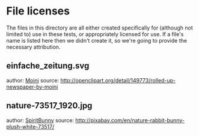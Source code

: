 # File licenses

The files in this directory are all either created specifically for (although
not limited to) use in these tests, or appropriately licensed for use. If a
file's name is listed here then we didn't create it, so we're going to provide
the necessary attribution.

## einfache_zeitung.svg
author: [Moini](http://openclipart.org/user-detail/Moini)
source: http://openclipart.org/detail/149773/rolled-up-newspaper-by-moini

## nature-73517_1920.jpg
author: [SpiritBunny](http://pixabay.com/en/users/SpiritBunny/)
source: http://pixabay.com/en/nature-rabbit-bunny-plush-white-73517/
